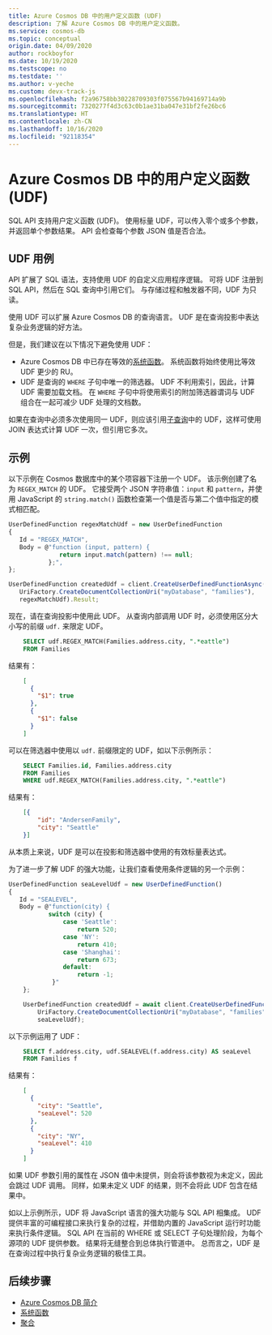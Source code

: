 ```yaml
---
title: Azure Cosmos DB 中的用户定义函数 (UDF)
description: 了解 Azure Cosmos DB 中的用户定义函数。
ms.service: cosmos-db
ms.topic: conceptual
origin.date: 04/09/2020
author: rockboyfor
ms.date: 10/19/2020
ms.testscope: no
ms.testdate: ''
ms.author: v-yeche
ms.custom: devx-track-js
ms.openlocfilehash: f2a96758bb30228709303f075567b94169714a9b
ms.sourcegitcommit: 7320277f4d3c63c0b1ae31ba047e31bf2fe26bc6
ms.translationtype: HT
ms.contentlocale: zh-CN
ms.lasthandoff: 10/16/2020
ms.locfileid: "92118354"
---
```

# <a name="user-defined-functions-udfs-in-azure-cosmos-db"></a>Azure Cosmos DB 中的用户定义函数 (UDF)

SQL API 支持用户定义函数 (UDF)。 使用标量 UDF，可以传入零个或多个参数，并返回单个参数结果。 API 会检查每个参数 JSON 值是否合法。  

## <a name="udf-use-cases"></a>UDF 用例

API 扩展了 SQL 语法，支持使用 UDF 的自定义应用程序逻辑。 可将 UDF 注册到 SQL API，然后在 SQL 查询中引用它们。 与存储过程和触发器不同，UDF 为只读。

使用 UDF 可以扩展 Azure Cosmos DB 的查询语言。 UDF 是在查询投影中表达复杂业务逻辑的好方法。

但是，我们建议在以下情况下避免使用 UDF：

- Azure Cosmos DB 中已存在等效的[系统函数](sql-query-system-functions.md)。 系统函数将始终使用比等效 UDF 更少的 RU。
- UDF 是查询的 `WHERE` 子句中唯一的筛选器。 UDF 不利用索引，因此，计算 UDF 需要加载文档。 在 `WHERE` 子句中将使用索引的附加筛选器谓词与 UDF 组合在一起可减少 UDF 处理的文档数。

如果在查询中必须多次使用同一 UDF，则应该引用[子查询](sql-query-subquery.md#evaluate-once-and-reference-many-times)中的 UDF，这样可使用 JOIN 表达式计算 UDF 一次，但引用它多次。

## <a name="examples"></a>示例

以下示例在 Cosmos 数据库中的某个项容器下注册一个 UDF。 该示例创建了名为 `REGEX_MATCH` 的 UDF。 它接受两个 JSON 字符串值：`input` 和 `pattern`，并使用 JavaScript 的 `string.match()` 函数检查第一个值是否与第二个值中指定的模式相匹配。

```javascript
UserDefinedFunction regexMatchUdf = new UserDefinedFunction
{
   Id = "REGEX_MATCH",
   Body = @"function (input, pattern) {
              return input.match(pattern) !== null;
           };",
};

UserDefinedFunction createdUdf = client.CreateUserDefinedFunctionAsync(
   UriFactory.CreateDocumentCollectionUri("myDatabase", "families"),
   regexMatchUdf).Result;  
```

现在，请在查询投影中使用此 UDF。 从查询内部调用 UDF 时，必须使用区分大小写的前缀 `udf.` 来限定 UDF。

```sql
    SELECT udf.REGEX_MATCH(Families.address.city, ".*eattle")
    FROM Families
```

结果有：

```json
    [
      {
        "$1": true
      },
      {
        "$1": false
      }
    ]
```

可以在筛选器中使用以 `udf.` 前缀限定的 UDF，如以下示例所示：

```sql
    SELECT Families.id, Families.address.city
    FROM Families
    WHERE udf.REGEX_MATCH(Families.address.city, ".*eattle")
```

结果有：

```json
    [{
        "id": "AndersenFamily",
        "city": "Seattle"
    }]
```

从本质上来说，UDF 是可以在投影和筛选器中使用的有效标量表达式。

为了进一步了解 UDF 的强大功能，让我们查看使用条件逻辑的另一个示例：

```javascript
UserDefinedFunction seaLevelUdf = new UserDefinedFunction()
{
   Id = "SEALEVEL",
   Body = @"function(city) {
           switch (city) {
               case 'Seattle':
                   return 520;
               case 'NY':
                   return 410;
               case 'Shanghai':
                   return 673;
               default:
                   return -1;
            }"
    };

    UserDefinedFunction createdUdf = await client.CreateUserDefinedFunctionAsync(
        UriFactory.CreateDocumentCollectionUri("myDatabase", "families"),
        seaLevelUdf);
```

以下示例运用了 UDF：

```sql
    SELECT f.address.city, udf.SEALEVEL(f.address.city) AS seaLevel
    FROM Families f
```

结果有：

```json
    [
      {
        "city": "Seattle",
        "seaLevel": 520
      },
      {
        "city": "NY",
        "seaLevel": 410
      }
    ]
```

如果 UDF 参数引用的属性在 JSON 值中未提供，则会将该参数视为未定义，因此会跳过 UDF 调用。 同样，如果未定义 UDF 的结果，则不会将此 UDF 包含在结果中。

如以上示例所示，UDF 将 JavaScript 语言的强大功能与 SQL API 相集成。 UDF 提供丰富的可编程接口来执行复杂的过程，并借助内置的 JavaScript 运行时功能来执行条件逻辑。 SQL API 在当前的 WHERE 或 SELECT 子句处理阶段，为每个源项的 UDF 提供参数。 结果将无缝整合到总体执行管道中。 总而言之，UDF 是在查询过程中执行复杂业务逻辑的极佳工具。

## <a name="next-steps"></a>后续步骤

- [Azure Cosmos DB 简介](introduction.md)
- [系统函数](sql-query-system-functions.md)
- [聚合](sql-query-aggregates.md)

<!-- Update_Description: update meta properties, wording update, update link -->